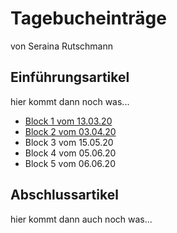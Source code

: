 # Tagebucheinträge
von Seraina Rutschmann
## Einführungsartikel
hier kommt dann noch was...

* [Block 1 vom 13.03.20](13.03.20.md)
* [Block 2 vom 03.04.20](03.04.20.md)
* Block 3 vom 15.05.20
* Block 4 vom 05.06.20
* Block 5 vom 06.06.20

## Abschlussartikel
hier kommt dann auch noch was...

